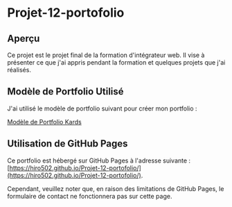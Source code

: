 # Projet-12-portofolio

## Aperçu

Ce projet est le projet final de la formation d'intégrateur web. Il vise à présenter ce que j'ai appris pendant la formation et quelques projets que j'ai réalisés.

## Modèle de Portfolio Utilisé

J'ai utilisé le modèle de portfolio suivant pour créer mon portfolio :

[Modèle de Portfolio Kards](https://styleshout.com/free-templates/kards/)

## Utilisation de GitHub Pages

Ce portfolio est hébergé sur GitHub Pages à l'adresse suivante : [https://hiro502.github.io/Projet-12-portofolio/](https://hiro502.github.io/Projet-12-portofolio/). 

Cependant, veuillez noter que, en raison des limitations de GitHub Pages, le formulaire de contact ne fonctionnera pas sur cette page.